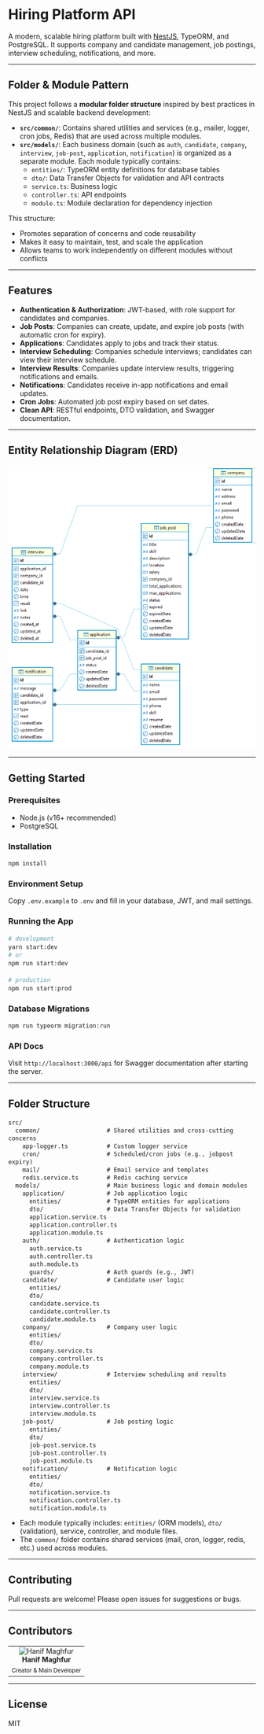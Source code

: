 # Hiring Platform API

A modern, scalable hiring platform built with [NestJS](https://nestjs.com/), TypeORM, and PostgreSQL. It supports company and candidate management, job postings, interview scheduling, notifications, and more.

---

## Folder & Module Pattern

This project follows a **modular folder structure** inspired by best practices in NestJS and scalable backend development:

- **`src/common/`**: Contains shared utilities and services (e.g., mailer, logger, cron jobs, Redis) that are used across multiple modules.
- **`src/models/`**: Each business domain (such as `auth`, `candidate`, `company`, `interview`, `job-post`, `application`, `notification`) is organized as a separate module. Each module typically contains:
  - `entities/`: TypeORM entity definitions for database tables
  - `dto/`: Data Transfer Objects for validation and API contracts
  - `service.ts`: Business logic
  - `controller.ts`: API endpoints
  - `module.ts`: Module declaration for dependency injection

This structure:
- Promotes separation of concerns and code reusability
- Makes it easy to maintain, test, and scale the application
- Allows teams to work independently on different modules without conflicts

---

## Features

- **Authentication & Authorization**: JWT-based, with role support for candidates and companies.
- **Job Posts**: Companies can create, update, and expire job posts (with automatic cron for expiry).
- **Applications**: Candidates apply to jobs and track their status.
- **Interview Scheduling**: Companies schedule interviews; candidates can view their interview schedule.
- **Interview Results**: Companies update interview results, triggering notifications and emails.
- **Notifications**: Candidates receive in-app notifications and email updates.
- **Cron Jobs**: Automated job post expiry based on set dates.
- **Clean API**: RESTful endpoints, DTO validation, and Swagger documentation.

---

## Entity Relationship Diagram (ERD)

![ERD](./docs/erd.png)

---

## Getting Started

### Prerequisites
- Node.js (v16+ recommended)
- PostgreSQL

### Installation
```bash
npm install
```

### Environment Setup
Copy `.env.example` to `.env` and fill in your database, JWT, and mail settings.

### Running the App
```bash
# development
yarn start:dev
# or
npm run start:dev

# production
npm run start:prod
```

### Database Migrations
```bash
npm run typeorm migration:run
```

### API Docs
Visit `http://localhost:3000/api` for Swagger documentation after starting the server.

---

## Folder Structure

```
src/
  common/                   # Shared utilities and cross-cutting concerns
    app-logger.ts           # Custom logger service
    cron/                   # Scheduled/cron jobs (e.g., jobpost expiry)
    mail/                   # Email service and templates
    redis.service.ts        # Redis caching service
  models/                   # Main business logic and domain modules
    application/            # Job application logic
      entities/             # TypeORM entities for applications
      dto/                  # Data Transfer Objects for validation
      application.service.ts
      application.controller.ts
      application.module.ts
    auth/                   # Authentication logic
      auth.service.ts
      auth.controller.ts
      auth.module.ts
      guards/               # Auth guards (e.g., JWT)
    candidate/              # Candidate user logic
      entities/
      dto/
      candidate.service.ts
      candidate.controller.ts
      candidate.module.ts
    company/                # Company user logic
      entities/
      dto/
      company.service.ts
      company.controller.ts
      company.module.ts
    interview/              # Interview scheduling and results
      entities/
      dto/
      interview.service.ts
      interview.controller.ts
      interview.module.ts
    job-post/               # Job posting logic
      entities/
      dto/
      job-post.service.ts
      job-post.controller.ts
      job-post.module.ts
    notification/           # Notification logic
      entities/
      dto/
      notification.service.ts
      notification.controller.ts
      notification.module.ts
```
- Each module typically includes: `entities/` (ORM models), `dto/` (validation), service, controller, and module files.
- The `common/` folder contains shared services (mail, cron, logger, redis, etc.) used across modules.

---

## Contributing
Pull requests are welcome! Please open issues for suggestions or bugs.

---

## Contributors

<table>
  <tr>
    <td align="center">
      <img src="https://avatars.githubusercontent.com/u/46650073?v=4" width="100" alt="Hanif Maghfur"/><br/>
      <b>Hanif Maghfur</b><br/>
      <sub>Creator & Main Developer</sub>
    </td>
  </tr>
</table>

---

## License
MIT
